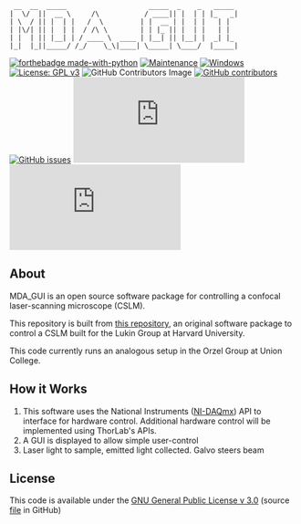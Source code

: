      __  __  _____                    _____  _    _   _____
    |  \/  ||  __ \     /\           / ____|| |  | | |_   _|
    | \  / || |  | |   /  \         | |  __ | |  | |   | |
    | |\/| || |  | |  / /\ \        | | |_ || |  | |   | |
    | |  | || |__| | / ____ \  ____ | |__| || |__| |  _| |_
    |_|  |_||_____/ /_/    \_\|____| \_____| \____/  |_____|

<!--<div align = "center">
[![forthebadge made-with-python](http://ForTheBadge.com/images/badges/made-with-python.svg)](https://www.python.org/)</div>-->

[![forthebadge made-with-python](http://ForTheBadge.com/images/badges/made-with-python.svg)](https://www.python.org/)
[![Maintenance](https://img.shields.io/badge/Maintained%3F-yes-green.svg)](https://GitHub.com/mdbackerman/StrapDown.js/graphs/commit-activity)
[![Windows](https://svgshare.com/i/ZhY.svg)](https://svgshare.com/i/ZhY.svg)
[![License: GPL v3](https://img.shields.io/badge/License-GPLv3-blue.svg)](https://www.gnu.org/licenses/gpl-3.0)
![GitHub Contributors Image](https://contrib.rocks/image?repo=mdbackerman/017_CSLM_control)
[![GitHub contributors](https://img.shields.io/github/contributors/mdbackerman/badges.svg)](https://GitHub.com/mdbackerman/badges/graphs/contributors/)
[![GitHub issues](https://badgen.net/github/issues/mdbackerman/Strapdown.js/)](https://GitHub.com/mdbackerman/StrapDown.js/issues/)
[![GitHub branches](https://badgen.net/github/branches/mdbackerman/Strapdown.js)](https://github.com/mdbackrman/Strapdown.js/)
[![GitHub commits](https://badgen.net/github/commits/mdbackerman/Strapdown.js)](https://GitHub.com/mdbackerman/StrapDown.js/commit/)

## About

MDA_GUI is an open source software package for controlling a confocal laser-scanning microscope (CSLM).

This repository is built from [this repository](https://github.com/mdbackerman/Quantum_optics_control), an original software package to control a CSLM built for the Lukin Group at Harvard University.

This code currently runs an analogous setup in the Orzel Group at Union College.

## How it Works

1. This software uses the National Instruments ([NI-DAQmx](https://nidaqmx-python.readthedocs.io/en/latest/)) API to interface for hardware control. Additional hardware control will be implemented using ThorLab's APIs.
2. A GUI is displayed to allow simple user-control
3. Laser light to sample, emitted light collected. Galvo steers beam

## License

This code is available under the [GNU General Public License v 3.0](https://www.gnu.org/licenses/gpl-3.0.en.html) (source [file](https://www.gnu.org/licenses/gpl-3.0.en.html) in GitHub)
